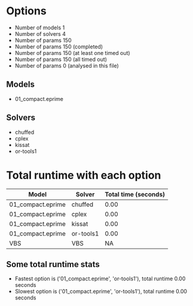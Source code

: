 

# Options


- Number of models         1
- Number of solvers        4
- Number of params       150
- Number of params       150 (completed)
- Number of params       150 (at least one timed out)
- Number of params       150 (all timed out)
- Number of params         0 (analysed in this file)


## Models


 - 01_compact.eprime


## Solvers


 - chuffed
 - cplex
 - kissat
 - or-tools1


# Total runtime with each option


 | Model | Solver | Total time (seconds) | 
 | -- | -- | -- | 
 | 01_compact.eprime | chuffed | 0.00 | 
 | 01_compact.eprime | cplex | 0.00 | 
 | 01_compact.eprime | kissat | 0.00 | 
 | 01_compact.eprime | or-tools1 | 0.00 | 
 | VBS | VBS | NA | 


## Some total runtime stats


 - Fastest option is ('01_compact.eprime', 'or-tools1'), total runtime 0.00 seconds
 - Slowest option is ('01_compact.eprime', 'or-tools1'), total runtime 0.00 seconds
